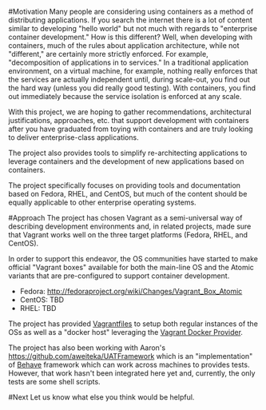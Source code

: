 #Motivation
Many people are considering using containers as a method of distributing applications. If you search the internet there is a lot of content similar to developing "hello world" but not much with regards to "enterprise container development." How is this different? Well, when developing with containers, much of the rules about application architecture, while not "different," are certainly more strictly enforced. For example, "decomposition of applications in to services." In a traditional application environment, on a virtual machine, for example, nothing really enforces that the services are actually independent until, during scale-out, you find out the hard way (unless you did really good testing). With containers, you find out immediately because the service isolation is enforced at any scale. 

With this project, we are hoping to gather recommendations, architectural justifications, approaches, etc. that support development with containers after you have graduated from toying with containers and are truly looking to deliver enterprise-class applications.

The project also provides tools to simplify re-architecting applications to leverage containers and the development of new applications based on containers. 

The project specifically focuses on providing tools and documentation based on Fedora, RHEL, and CentOS, but much of the content should be equally applicable to other enterprise operating systems.

#Approach
The project has chosen Vagrant as a semi-universal way of describing development environments and, in related projects, made sure that Vagrant works well on the three target platforms (Fedora, RHEL, and CentOS). 

In order to support this endeavor, the OS communities have started to make official "Vagrant boxes" available for both the main-line OS and the Atomic variants that are pre-configured to support container development.  

 - Fedora: http://fedoraproject.org/wiki/Changes/Vagrant_Box_Atomic
 - CentOS: TBD
 - RHEL: TBD

The project has provided [Vagrantfiles](http://docs.vagrantup.com/v2/vagrantfile/index.html) to setup both regular instances of the OSs as well as a "docker host" leveraging the [Vagrant Docker Provider](http://docs.vagrantup.com/v2/docker/index.html).

The project has also been working with Aaron's https://github.com/aweiteka/UATFramework which is an "implementation" of [Behave](http://pythonhosted.org/behave/) framework which can work across machines to provides tests. However, that work hasn't been integrated here yet and, currently, the only tests are some shell scripts. 

#Next
Let us know what else you think would be helpful.
